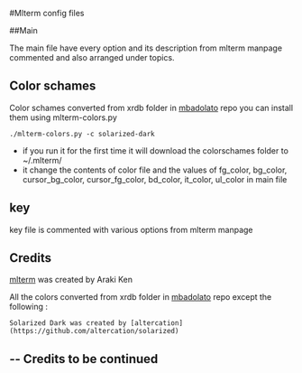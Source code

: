 #Mlterm config files

##Main 

The main file have every option and its description from mlterm manpage commented and also arranged under topics.

## Color schames

Color schames converted from xrdb folder in [mbadolato](https://github.com/mbadolato/iTerm2-Color-Schemes) repo you can install them using mlterm-colors.py  

    ./mlterm-colors.py -c solarized-dark

  - if you run it for the first time it will download the colorschames folder to ~/.mlterm/
  - it change the contents of color file and the values of fg_color, bg_color, cursor_bg_color, cursor_fg_color, bd_color, it_color, ul_color in main file    

## key

key file is commented with various options from mlterm manpage

## Credits

[mlterm](https://bitbucket.org/arakiken/mlterm) was created by Araki Ken

All the colors converted from xrdb folder in [mbadolato](https://github.com/mbadolato/iTerm2-Color-Schemes) repo except the following :

    Solarized Dark was created by [altercation](https://github.com/altercation/solarized)

## -- Credits to be continued


